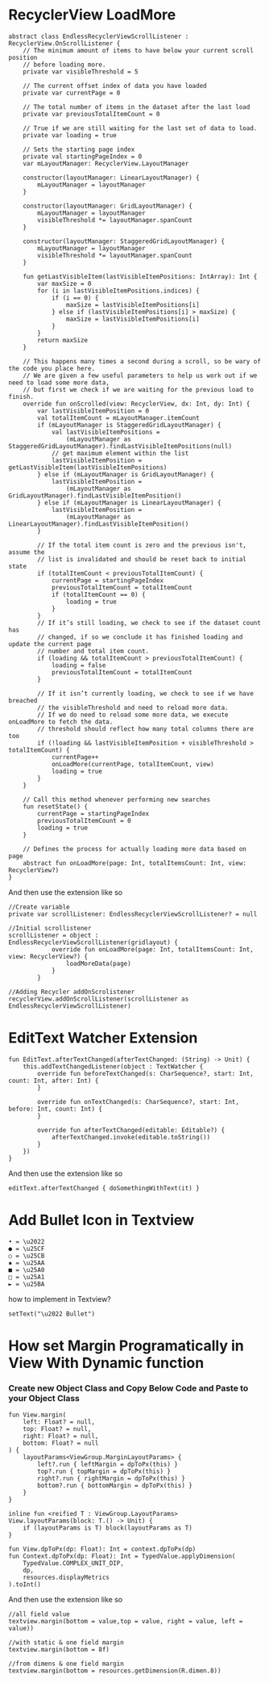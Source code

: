 # RecyclerView LoadMore
    abstract class EndlessRecyclerViewScrollListener : RecyclerView.OnScrollListener {
        // The minimum amount of items to have below your current scroll position
        // before loading more.
        private var visibleThreshold = 5

        // The current offset index of data you have loaded
        private var currentPage = 0

        // The total number of items in the dataset after the last load
        private var previousTotalItemCount = 0

        // True if we are still waiting for the last set of data to load.
        private var loading = true

        // Sets the starting page index
        private val startingPageIndex = 0
        var mLayoutManager: RecyclerView.LayoutManager

        constructor(layoutManager: LinearLayoutManager) {
            mLayoutManager = layoutManager
        }

        constructor(layoutManager: GridLayoutManager) {
            mLayoutManager = layoutManager
            visibleThreshold *= layoutManager.spanCount
        }

        constructor(layoutManager: StaggeredGridLayoutManager) {
            mLayoutManager = layoutManager
            visibleThreshold *= layoutManager.spanCount
        }

        fun getLastVisibleItem(lastVisibleItemPositions: IntArray): Int {
            var maxSize = 0
            for (i in lastVisibleItemPositions.indices) {
                if (i == 0) {
                    maxSize = lastVisibleItemPositions[i]
                } else if (lastVisibleItemPositions[i] > maxSize) {
                    maxSize = lastVisibleItemPositions[i]
                }
            }
            return maxSize
        }

        // This happens many times a second during a scroll, so be wary of the code you place here.
        // We are given a few useful parameters to help us work out if we need to load some more data,
        // but first we check if we are waiting for the previous load to finish.
        override fun onScrolled(view: RecyclerView, dx: Int, dy: Int) {
            var lastVisibleItemPosition = 0
            val totalItemCount = mLayoutManager.itemCount
            if (mLayoutManager is StaggeredGridLayoutManager) {
                val lastVisibleItemPositions =
                    (mLayoutManager as StaggeredGridLayoutManager).findLastVisibleItemPositions(null)
                // get maximum element within the list
                lastVisibleItemPosition = getLastVisibleItem(lastVisibleItemPositions)
            } else if (mLayoutManager is GridLayoutManager) {
                lastVisibleItemPosition =
                    (mLayoutManager as GridLayoutManager).findLastVisibleItemPosition()
            } else if (mLayoutManager is LinearLayoutManager) {
                lastVisibleItemPosition =
                    (mLayoutManager as LinearLayoutManager).findLastVisibleItemPosition()
            }

            // If the total item count is zero and the previous isn't, assume the
            // list is invalidated and should be reset back to initial state
            if (totalItemCount < previousTotalItemCount) {
                currentPage = startingPageIndex
                previousTotalItemCount = totalItemCount
                if (totalItemCount == 0) {
                    loading = true
                }
            }
            // If it’s still loading, we check to see if the dataset count has
            // changed, if so we conclude it has finished loading and update the current page
            // number and total item count.
            if (loading && totalItemCount > previousTotalItemCount) {
                loading = false
                previousTotalItemCount = totalItemCount
            }

            // If it isn’t currently loading, we check to see if we have breached
            // the visibleThreshold and need to reload more data.
            // If we do need to reload some more data, we execute onLoadMore to fetch the data.
            // threshold should reflect how many total columns there are too
            if (!loading && lastVisibleItemPosition + visibleThreshold > totalItemCount) {
                currentPage++
                onLoadMore(currentPage, totalItemCount, view)
                loading = true
            }
        }

        // Call this method whenever performing new searches
        fun resetState() {
            currentPage = startingPageIndex
            previousTotalItemCount = 0
            loading = true
        }

        // Defines the process for actually loading more data based on page
        abstract fun onLoadMore(page: Int, totalItemsCount: Int, view: RecyclerView?)
    }
    
  And then use the extension like so
    
    //Create variable
    private var scrollListener: EndlessRecyclerViewScrollListener? = null
    
    //Initial scrollistener
    scrollListener = object : EndlessRecyclerViewScrollListener(gridlayout) {
                override fun onLoadMore(page: Int, totalItemsCount: Int, view: RecyclerView?) {
                    loadMoreData(page)
                }
            }
  
    //Adding Recycler addOnScrolistener
    recyclerView.addOnScrollListener(scrollListener as EndlessRecyclerViewScrollListener)
    

# EditText Watcher Extension
    fun EditText.afterTextChanged(afterTextChanged: (String) -> Unit) {
        this.addTextChangedListener(object : TextWatcher {
            override fun beforeTextChanged(s: CharSequence?, start: Int, count: Int, after: Int) {
            }

            override fun onTextChanged(s: CharSequence?, start: Int, before: Int, count: Int) {
            }

            override fun afterTextChanged(editable: Editable?) {
                afterTextChanged.invoke(editable.toString())
            }
        })
    }
    
   And then use the extension like so
    
    editText.afterTextChanged { doSomethingWithText(it) }
    
# Add Bullet Icon in Textview


    • = \u2022   
    ● = \u25CF  
    ○ = \u25CB   
    ▪ = \u25AA   
    ■ = \u25A0  
    □ = \u25A1   
    ► = \u25BA
    
    
 how to implement in Textview?
 
    setText("\u2022 Bullet")


# How set Margin Programatically in View With Dynamic function
    
### Create new Object Class and Copy Below Code and Paste to your Object Class 
    fun View.margin(
        left: Float? = null,
        top: Float? = null,
        right: Float? = null,
        bottom: Float? = null
    ) {
        layoutParams<ViewGroup.MarginLayoutParams> {
            left?.run { leftMargin = dpToPx(this) }
            top?.run { topMargin = dpToPx(this) }
            right?.run { rightMargin = dpToPx(this) }
            bottom?.run { bottomMargin = dpToPx(this) }
        }
    }

    inline fun <reified T : ViewGroup.LayoutParams> View.layoutParams(block: T.() -> Unit) {
        if (layoutParams is T) block(layoutParams as T)
    }

    fun View.dpToPx(dp: Float): Int = context.dpToPx(dp)
    fun Context.dpToPx(dp: Float): Int = TypedValue.applyDimension(
        TypedValue.COMPLEX_UNIT_DIP,
        dp,
        resources.displayMetrics
    ).toInt()
   And then use the extension like so
   
    //all field value
    textview.margin(bottom = value,top = value, right = value, left = value))
    
    //with static & one field margin
    textview.margin(bottom = 8f)
    
    //from dimens & one field margin
    textview.margin(bottom = resources.getDimension(R.dimen.8))
